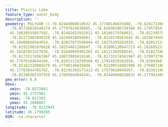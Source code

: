 ```yaml
---
title: Plastic Lake
feature_type: water_body
description: ''
geometry: POLYGON ((-78.82449860810632 45.17740146835088, -78.8261723065321 45.17761322935239,
  -78.82728810548174 45.17797624638065, -78.82690186738368 45.1795795439056, -78.82660145997379
  45.18030555057582, -78.82402653932012 45.18106179768021, -78.82239575623976 45.1810315479887,
  -78.82273907899328 45.18196928094601, -78.8218378567645 45.18296749583177, -78.82085080384665
  45.18408668564854, -78.82037873506044 45.18375395583939, -78.82012124299509 45.18284650101999,
  -78.81922002076628 45.18254401286647, -78.81806130647213 45.18269525714413, -78.817202999587
  45.18187853327034, -78.81849045991382 45.18121304589545, -78.81827588319298 45.18091054906255,
  -78.81733174561967 45.18072905019148, -78.81733174561967 45.17997279866798, -78.81866212129103
  45.17976104644104, -78.82012124299509 45.17954929342658, -78.8209366345357 45.17846026548514,
  -78.82162328004276 45.17740146835088, -78.82209534882986 45.17688718835284, -78.82282490968143
  45.17703844765762, -78.82295365571413 45.17579810949597, -78.82381196259928 45.17597962408524,
  -78.82398362397559 45.17685693644341, -78.82449860810632 45.17740146835088))
geo_error: 0.0
bbox:
  xmin: -78.8272881
  ymin: 45.1757981
  xmax: -78.817203
  ymax: 45.1840867
longitude: -78.8222943
latitude: 45.1799265
OSM: .na.character
---
```

